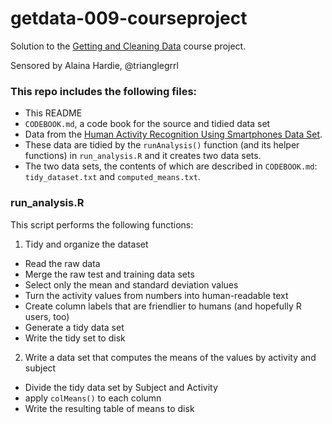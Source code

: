 # getdata-009-courseproject

Solution to the [Getting and Cleaning Data](https://class.coursera.org/getdata-009/) course project.

Sensored by Alaina Hardie, @trianglegrrl

### This repo includes the following files:

* This README
* `CODEBOOK.md`, a code book for the source and tidied data set
* Data from the [Human Activity Recognition Using Smartphones Data Set](http://archive.ics.uci.edu/ml/datasets/Human+Activity+Recognition+Using+Smartphones).
* These data are tidied by the `runAnalysis()` function (and its helper functions) in `run_analysis.R` and it creates two data sets.
* The two data sets, the contents of which are described in `CODEBOOK.md`: `tidy_dataset.txt` and `computed_means.txt`. 

### run_analysis.R

This script performs the following functions:

1. Tidy and organize the dataset
 * Read the raw data
 * Merge the raw test and training data sets
 * Select only the mean and standard deviation values
 * Turn the activity values from numbers into human-readable text
 * Create column labels that are friendlier to humans (and hopefully R users, too)
 * Generate a tidy data set
 * Write the tidy set to disk

2. Write a data set that computes the means of the values by activity and subject
 * Divide the tidy data set by Subject and Activity
 * apply `colMeans()` to each column
*  Write the resulting table of means to disk
